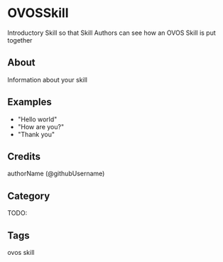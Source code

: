 # OVOSSkill

Introductory Skill so that Skill Authors can see how an OVOS Skill is put together

## About

Information about your skill

## Examples

- "Hello world"
- "How are you?"
- "Thank you"

## Credits

authorName (@githubUsername)

## Category

TODO:

## Tags

ovos skill
